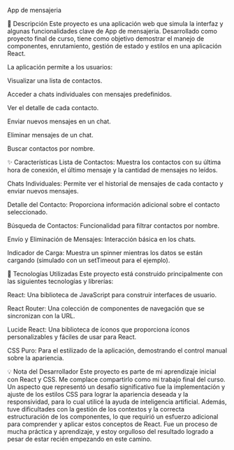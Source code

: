 
App de mensajeria

📝 Descripción
Este proyecto es una aplicación web que simula la interfaz y algunas funcionalidades clave de App de mensajeria. Desarrollado como proyecto final de curso, tiene como objetivo demostrar el manejo de componentes, enrutamiento, gestión de estado y estilos en una aplicación React.

La aplicación permite a los usuarios:

Visualizar una lista de contactos.

Acceder a chats individuales con mensajes predefinidos.

Ver el detalle de cada contacto.

Enviar nuevos mensajes en un chat.

Eliminar mensajes de un chat.

Buscar contactos por nombre.

✨ Características
Lista de Contactos: Muestra los contactos con su última hora de conexión, el último mensaje y la cantidad de mensajes no leídos.

Chats Individuales: Permite ver el historial de mensajes de cada contacto y enviar nuevos mensajes.

Detalle del Contacto: Proporciona información adicional sobre el contacto seleccionado.

Búsqueda de Contactos: Funcionalidad para filtrar contactos por nombre.

Envío y Eliminación de Mensajes: Interacción básica en los chats.

Indicador de Carga: Muestra un spinner mientras los datos se están cargando (simulado con un setTimeout para el ejemplo).

🚀 Tecnologías Utilizadas
Este proyecto está construido principalmente con las siguientes tecnologías y librerías:

React: Una biblioteca de JavaScript para construir interfaces de usuario.

React Router: Una colección de componentes de navegación que se sincronizan con la URL.

Lucide React: Una biblioteca de íconos que proporciona íconos personalizables y fáciles de usar para React.

CSS Puro: Para el estilizado de la aplicación, demostrando el control manual sobre la apariencia.

💡 Nota del Desarrollador
Este proyecto es parte de mi aprendizaje inicial con React y CSS. Me complace compartirlo como mi trabajo final del curso. Un aspecto que representó un desafío significativo fue la implementación y ajuste de los estilos CSS para lograr la apariencia deseada y la responsividad, para lo cual utilicé la ayuda de inteligencia artificial. Además, tuve dificultades con la gestión de los contextos y la correcta estructuración de los componentes, lo que requirió un esfuerzo adicional para comprender y aplicar estos conceptos de React. Fue un proceso de mucha práctica y aprendizaje, y estoy orgulloso del resultado logrado a pesar de estar recién empezando en este camino.